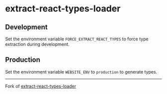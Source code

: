 # extract-react-types-loader

## Development

Set the environment variable `FORCE_EXTRACT_REACT_TYPES` to force type extraction during development.

## Production

Set the environment variable `WEBSITE_ENV` to `production` to generate types.

---

Fork of [extract-react-types-loader](https://www.npmjs.com/package/extract-react-types-loader)
